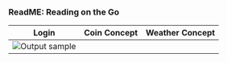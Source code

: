 ### ReadME: Reading on the Go

|     Login    |  Coin Concept    | Weather Concept
| ------------------------- |:-----------------------:|:-----------------------:|
| ![Output sample](https://github.com/Project-ReadMe/ReadMe-EXPO/blob/master/resources/login_home2.gif)|